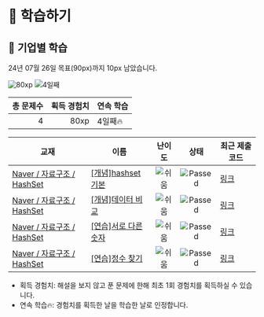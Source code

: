 # 📖 학습하기

## 🚀 기업별 학습
24년 07월 26일 목표(90px)까지 10px 남았습니다.

![80xp](https://img.shields.io/badge/EXP-80xp-%235cb85c.svg?for-the-badge)
![4일째](https://img.shields.io/badge/연속학습-4일째-%23E34F26.svg?for-the-badge)

|총 문제수|획득 경험치|연속 학습|
|---:|---:|---|
4|80xp|4일째🔥|

|교재|이름|난이도|상태|최근 제출 코드|
|---|---|:---:|:---:|---|
|[Naver / 자료구조 / HashSet](https://www.codetree.ai/missions?missionId=14)|[[개념]hashset 기본](https://www.codetree.ai/missions/14/problems/hashset-basic)|![쉬움][easy]|![Passed][passed]|[링크](https://github.com/confidential-nt/codetree-TILs/blob/main/240726/hashset%20%EA%B8%B0%EB%B3%B8/hashset-basic.py)|
|[Naver / 자료구조 / HashSet](https://www.codetree.ai/missions?missionId=14)|[[개념]데이터 비교](https://www.codetree.ai/missions/14/problems/data-comparison)|![쉬움][easy]|![Passed][passed]|[링크](https://github.com/confidential-nt/codetree-TILs/blob/main/240726/%EB%8D%B0%EC%9D%B4%ED%84%B0%20%EB%B9%84%EA%B5%90/data-comparison.py)|
|[Naver / 자료구조 / HashSet](https://www.codetree.ai/missions?missionId=14)|[[연습]서로 다른 숫자](https://www.codetree.ai/missions/14/problems/distinct-numbers)|![쉬움][easy]|![Passed][passed]|[링크](https://github.com/confidential-nt/codetree-TILs/blob/main/240726/%EC%84%9C%EB%A1%9C%20%EB%8B%A4%EB%A5%B8%20%EC%88%AB%EC%9E%90/distinct-numbers.py)|
|[Naver / 자료구조 / HashSet](https://www.codetree.ai/missions?missionId=14)|[[연습]정수 찾기](https://www.codetree.ai/missions/14/problems/find-an-integer)|![쉬움][easy]|![Passed][passed]|[링크](https://github.com/confidential-nt/codetree-TILs/blob/main/240726/%EC%A0%95%EC%88%98%20%EC%B0%BE%EA%B8%B0/find-an-integer.py)|


* 획득 경험치: 해설을 보지 않고 푼 문제에 한해 최초 1회 경험치를 획득하실 수 있습니다.
* 연속 학습🔥: 경험치를 획득한 날을 학습한 날로 인정합니다.










[b5]: https://img.shields.io/badge/Bronze_5-%235D3E31.svg
[b4]: https://img.shields.io/badge/Bronze_4-%235D3E31.svg
[b3]: https://img.shields.io/badge/Bronze_3-%235D3E31.svg
[b2]: https://img.shields.io/badge/Bronze_2-%235D3E31.svg
[b1]: https://img.shields.io/badge/Bronze_1-%235D3E31.svg
[s5]: https://img.shields.io/badge/Silver_5-%23394960.svg
[s4]: https://img.shields.io/badge/Silver_4-%23394960.svg
[s3]: https://img.shields.io/badge/Silver_3-%23394960.svg
[s2]: https://img.shields.io/badge/Silver_2-%23394960.svg
[s1]: https://img.shields.io/badge/Silver_1-%23394960.svg
[g5]: https://img.shields.io/badge/Gold_5-%23FFC433.svg
[g4]: https://img.shields.io/badge/Gold_4-%23FFC433.svg
[g3]: https://img.shields.io/badge/Gold_3-%23FFC433.svg
[g2]: https://img.shields.io/badge/Gold_2-%23FFC433.svg
[g1]: https://img.shields.io/badge/Gold_1-%23FFC433.svg
[p5]: https://img.shields.io/badge/Platinum_5-%2376DDD8.svg
[p4]: https://img.shields.io/badge/Platinum_4-%2376DDD8.svg
[p3]: https://img.shields.io/badge/Platinum_3-%2376DDD8.svg
[p2]: https://img.shields.io/badge/Platinum_2-%2376DDD8.svg
[p1]: https://img.shields.io/badge/Platinum_1-%2376DDD8.svg
[passed]: https://img.shields.io/badge/Passed-%23009D27.svg
[failed]: https://img.shields.io/badge/Failed-%23D24D57.svg
[easy]: https://img.shields.io/badge/쉬움-%235cb85c.svg?for-the-badge
[medium]: https://img.shields.io/badge/보통-%23FFC433.svg?for-the-badge
[hard]: https://img.shields.io/badge/어려움-%23D24D57.svg?for-the-badge